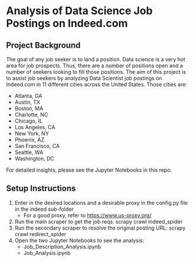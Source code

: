 # Analysis of Data Science Job Postings on Indeed.com
## Project Background
The goal of any job seeker is to land a position. Data science is a very hot area for job prospects. Thus, there are a number of positions open and a number of seekers looking to fill those positions.
The aim of this project is to assist job seekers by analyzing Data Scientist job postings on Indeed.com in 11 different cities across the United States. Those cities are: 
- Atlanta, GA
- Austin, TX
- Boston, MA
- Charlotte, NC
- Chicago, IL
- Los Angeles, CA
- New York, NY
- Phoenix, AZ
- San Francisco, CA
- Seattle, WA
- Washington, DC

For detailed insights, please see the Jupyter Notebooks in this repo.

## Setup Instructions
1. Enter in the desired locations and a desirable proxy in the config.py file in the indeed sub-folder
    - For a good proxy, refer to https://www.us-proxy.org/
2. Run the main scraper to get the job reqs: scrapy crawl indeed_spider
3. Run the secondary scraper to resolve the original posting URL: scrapy crawl redirect_spider
4. Open the two Jupyter Notebooks to see the analysis:
    - Job_Description_Analysis.ipynb
    - Job_Analysis.ipynb